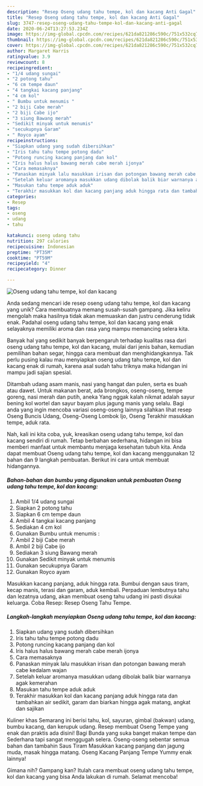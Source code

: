 ```yaml
---
description: "Resep Oseng udang tahu tempe, kol dan kacang Anti Gagal"
title: "Resep Oseng udang tahu tempe, kol dan kacang Anti Gagal"
slug: 3747-resep-oseng-udang-tahu-tempe-kol-dan-kacang-anti-gagal
date: 2020-06-24T13:27:53.234Z
image: https://img-global.cpcdn.com/recipes/621da821286c590c/751x532cq70/oseng-udang-tahu-tempe-kol-dan-kacang-foto-resep-utama.jpg
thumbnail: https://img-global.cpcdn.com/recipes/621da821286c590c/751x532cq70/oseng-udang-tahu-tempe-kol-dan-kacang-foto-resep-utama.jpg
cover: https://img-global.cpcdn.com/recipes/621da821286c590c/751x532cq70/oseng-udang-tahu-tempe-kol-dan-kacang-foto-resep-utama.jpg
author: Margaret Harris
ratingvalue: 3.9
reviewcount: 8
recipeingredient:
- "1/4 udang sungai"
- "2 potong tahu"
- "6 cm tempe daun"
- "4 tangkai kacang panjang"
- "4 cm kol"
- " Bumbu untuk menumis "
- "2 biji Cabe merah"
- "2 biji Cabe ijo"
- "3 siung Bawang merah"
- "Sedikit minyak untuk menumis"
- "secukupnya Garam"
- " Royco ayam"
recipeinstructions:
- "Siapkan udang yang sudah dibersihkan"
- "Iris tahu tahu tempe potong dadu"
- "Potong runcing kacang panjang dan kol"
- "Iris halus halus bawang merah cabe merah ijonya"
- "Cara memasaknya"
- "Panaskan minyak lalu masukkan irisan dan potongan bawang merah cabe kedalam wajan"
- "Setelah keluar aromanya masukkan udang dibolak balik biar warnanya agak kemerahan"
- "Masukan tahu tempe aduk aduk"
- "Terakhir masukkan kol dan kacang panjang aduk hingga rata dan tambahkan air sedikit, garam dan biarkan hingga agak matang, angkat dan sajikan"
categories:
- Resep
tags:
- oseng
- udang
- tahu

katakunci: oseng udang tahu 
nutrition: 297 calories
recipecuisine: Indonesian
preptime: "PT35M"
cooktime: "PT59M"
recipeyield: "4"
recipecategory: Dinner

---
```



![Oseng udang tahu tempe, kol dan kacang](https://img-global.cpcdn.com/recipes/621da821286c590c/751x532cq70/oseng-udang-tahu-tempe-kol-dan-kacang-foto-resep-utama.jpg)

Anda sedang mencari ide resep oseng udang tahu tempe, kol dan kacang yang unik? Cara membuatnya memang susah-susah gampang. Jika keliru mengolah maka hasilnya tidak akan memuaskan dan justru cenderung tidak enak. Padahal oseng udang tahu tempe, kol dan kacang yang enak selayaknya memiliki aroma dan rasa yang mampu memancing selera kita.

Banyak hal yang sedikit banyak berpengaruh terhadap kualitas rasa dari oseng udang tahu tempe, kol dan kacang, mulai dari jenis bahan, kemudian pemilihan bahan segar, hingga cara membuat dan menghidangkannya. Tak perlu pusing kalau mau menyiapkan oseng udang tahu tempe, kol dan kacang enak di rumah, karena asal sudah tahu triknya maka hidangan ini mampu jadi sajian spesial.

Ditambah udang asam manis, nasi yang hangat dan pulen, serta es buah atau dawet. Untuk makanan berat, ada brongkos, oseng-oseng, tempe goreng, nasi merah dan putih, aneka Yang nggak kalah nikmat adalah sayur bening kol wortel dan sayur bayam plus jagung manis yang selalu. Bagi anda yang ingin mencoba variasi oseng-oseng lainnya silahkan lihat resep Oseng Buncis Udang, Oseng-Oseng Lombok Ijo, Oseng Terakhir masukkan tempe, aduk rata.


Nah, kali ini kita coba, yuk, kreasikan oseng udang tahu tempe, kol dan kacang sendiri di rumah. Tetap berbahan sederhana, hidangan ini bisa memberi manfaat untuk membantu menjaga kesehatan tubuh kita. Anda dapat membuat Oseng udang tahu tempe, kol dan kacang menggunakan 12 bahan dan 9 langkah pembuatan. Berikut ini cara untuk membuat hidangannya.

<!--inarticleads1-->

##### Bahan-bahan dan bumbu yang digunakan untuk pembuatan Oseng udang tahu tempe, kol dan kacang:

1. Ambil 1/4 udang sungai
1. Siapkan 2 potong tahu
1. Siapkan 6 cm tempe daun
1. Ambil 4 tangkai kacang panjang
1. Sediakan 4 cm kol
1. Gunakan  Bumbu untuk menumis :
1. Ambil 2 biji Cabe merah
1. Ambil 2 biji Cabe ijo
1. Sediakan 3 siung Bawang merah
1. Gunakan Sedikit minyak untuk menumis
1. Gunakan secukupnya Garam
1. Gunakan  Royco ayam


Masukkan kacang panjang, aduk hingga rata. Bumbui dengan saus tiram, kecap manis, terasi dan garam, aduk kembali. Perpaduan lembutnya tahu dan lezatnya udang, akan membuat oseng tahu udang ini pasti disukai keluarga. Coba Resep: Resep Oseng Tahu Tempe. 

<!--inarticleads2-->

##### Langkah-langkah menyiapkan Oseng udang tahu tempe, kol dan kacang:

1. Siapkan udang yang sudah dibersihkan
1. Iris tahu tahu tempe potong dadu
1. Potong runcing kacang panjang dan kol
1. Iris halus halus bawang merah cabe merah ijonya
1. Cara memasaknya
1. Panaskan minyak lalu masukkan irisan dan potongan bawang merah cabe kedalam wajan
1. Setelah keluar aromanya masukkan udang dibolak balik biar warnanya agak kemerahan
1. Masukan tahu tempe aduk aduk
1. Terakhir masukkan kol dan kacang panjang aduk hingga rata dan tambahkan air sedikit, garam dan biarkan hingga agak matang, angkat dan sajikan


Kuliner khas Semarang ini berisi tahu, kol, sayuran, gimbal (bakwan) udang, bumbu kacang, dan kerupuk udang. Resep membuat Oseng Tempe yang enak dan praktis ada disini! Bagi Bunda yang suka banget makan tempe dan Sederhana tapi sangat menggugah selera. Oseng-oseng sebentar semua bahan dan tambahin Saus Tiram Masukkan kacang panjang dan jagung muda, masak hingga matang. Oseng Kacang Panjang Tempe Yummy enak lainnya! 

Gimana nih? Gampang kan? Itulah cara membuat oseng udang tahu tempe, kol dan kacang yang bisa Anda lakukan di rumah. Selamat mencoba!
